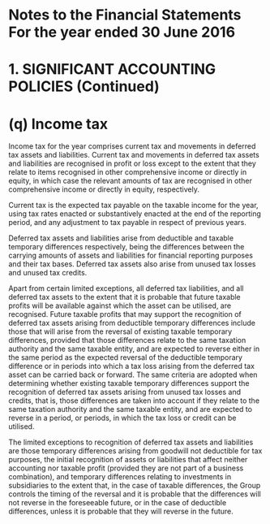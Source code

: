 # Notes to the Financial Statements For the year ended 30 June 2016

# 1. SIGNIFICANT ACCOUNTING POLICIES (Continued)

# (q) Income tax

Income tax for the year comprises current tax and movements in deferred tax assets and liabilities. Current tax and movements in deferred tax assets and liabilities are recognised in profit or loss except to the extent that they relate to items recognised in other comprehensive income or directly in equity, in which case the relevant amounts of tax are recognised in other comprehensive income or directly in equity, respectively.

Current tax is the expected tax payable on the taxable income for the year, using tax rates enacted or substantively enacted at the end of the reporting period, and any adjustment to tax payable in respect of previous years.

Deferred tax assets and liabilities arise from deductible and taxable temporary differences respectively, being the differences between the carrying amounts of assets and liabilities for financial reporting purposes and their tax bases. Deferred tax assets also arise from unused tax losses and unused tax credits.

Apart from certain limited exceptions, all deferred tax liabilities, and all deferred tax assets to the extent that it is probable that future taxable profits will be available against which the asset can be utilised, are recognised. Future taxable profits that may support the recognition of deferred tax assets arising from deductible temporary differences include those that will arise from the reversal of existing taxable temporary differences, provided that those differences relate to the same taxation authority and the same taxable entity, and are expected to reverse either in the same period as the expected reversal of the deductible temporary difference or in periods into which a tax loss arising from the deferred tax asset can be carried back or forward. The same criteria are adopted when determining whether existing taxable temporary differences support the recognition of deferred tax assets arising from unused tax losses and credits, that is, those differences are taken into account if they relate to the same taxation authority and the same taxable entity, and are expected to reverse in a period, or periods, in which the tax loss or credit can be utilised.

The limited exceptions to recognition of deferred tax assets and liabilities are those temporary differences arising from goodwill not deductible for tax purposes, the initial recognition of assets or liabilities that affect neither accounting nor taxable profit (provided they are not part of a business combination), and temporary differences relating to investments in subsidiaries to the extent that, in the case of taxable differences, the Group controls the timing of the reversal and it is probable that the differences will not reverse in the foreseeable future, or in the case of deductible differences, unless it is probable that they will reverse in the future.